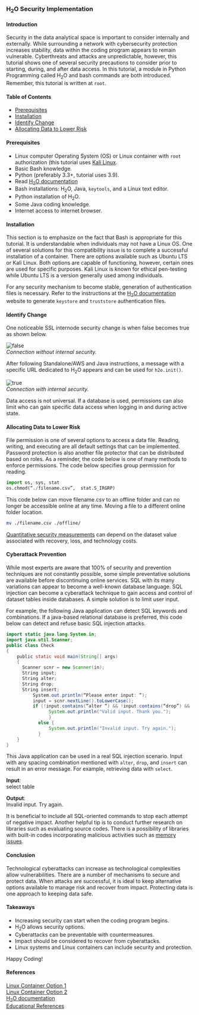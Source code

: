 ### H<sub>2</sub>O Security Implementation

#### Introduction

Security in the data analytical space is important to consider internally and externally. While surrounding a network with cybersecurity protection increases stability, data within the coding program appears to remain vulnerable. Cyberthreats and attacks are unpredictable, however, this tutorial shows one of several security precautions to consider prior to starting, during, and after data access. In this tutorial, a module in Python Programming called H<sub>2</sub>O and bash commands are both introduced. Remember, this tutorial is written at `root`.  

#### Table of Contents

* [Prerequisites](#prerequisites)
* [Installation](#installation)
* [Identify Change](#identify-change)
* [Allocating Data to Lower Risk](#allocating-data-to-lower-risk)

#### Prerequisites

* Linux computer Operating System (OS) or Linux container with `root` authorization (this tutorial uses [Kali Linux](https://kali.org/).
* Basic Bash knowledge.
* Python (preferably 3.3+, tutorial uses 3.9).
* Read [H<sub>2</sub>O documentation](https://h2o-release.s3.amazonaws.com/h2o/rel-xu/3/docs-website/h2o-docs/index.html)
* Bash installations: H<sub>2</sub>O, Java, `keytools`, and a Linux text editor.
* Python installation of H<sub>2</sub>O.
* Some Java coding knowledge.
* Internet access to internet browser.

#### Installation

This section is to emphasize on the fact that Bash is appropriate for this tutorial. It is understandable when individuals may not have a Linux OS. One of several solutions for this compatibility issue is to complete a successful installation of a container. There are options available such as Ubuntu LTS or Kali Linux. Both options are capable of functioning, however, certain ones are used for specific purposes. Kali Linux is known for ethical pen-testing while Ubuntu LTS is a version generally used among individuals.  

For any security mechanism to become stable, generation of authentication files is necessary. Refer to the instructions at the [H<sub>2</sub>O documentation](https://h2o-release.s3.amazonaws.com/h2o/rel-xu/3/docs-website/h2o-docs/index.html) website to generate `keystore` and `truststore` authentication files.  

#### Identify Change

One noticeable SSL internode security change is when false becomes true as shown below.  

![false](/engineering-education/content/articles/h2o-security-implementation/false.jpg)    
_Connection without internal security._  

After following Standalone/AWS and Java instructions, a message with a specific URL dedicated to H<sub>2</sub>O appears and can be used for `h2o.init()`.  

![true](/engineering-education/content/articles/h2o-security-implementation/true.jpg)    
_Connection with internal security._  

Data access is not universal. If a database is used, permissions can also limit who can gain specific data access when logging in and during active state.  

#### Allocating Data to Lower Risk

File permission is one of several options to access a data file. Reading, writing, and executing are all default settings that can be implemented. Password protection is also another file protector that can be distributed based on roles. As a reminder, the code below is one of many methods to enforce permissions. The code below specifies group permission for reading.  

```python
import os, sys, stat
os.chmod(“./filename.csv”,  stat.S_IRGRP)
```
This code below can move filename.csv to an offline folder and can no longer be accessible online at any time. Moving a file to a different online folder location.  

```bash
mv ./filename.csv ./offline/
```

[Quantitative security measurements](https://www.edx.org/microbachelors/nyux-cybersecurity-fundamentals) can depend on the dataset value associated with recovery, loss, and technology costs.  

#### Cyberattack Prevention

While most experts are aware that 100% of security and prevention techniques are not constantly possible, some simple preventative solutions are available before discontinuing online services. SQL with its many variations can appear to become a well-known database language. SQL injection can become a cyberattack technique to gain access and control of dataset tables inside databases. A simple solution is to limit user input.  

For example, the following Java application can detect SQL keywords and combinations. If a java-based relational database is preferred, this code below can detect and refuse basic SQL injection attacks.  

```Java
import static java.lang.System.in;
import java.util.Scanner;
public class Check
{
    public static void main(String[] args)
    {
      Scanner scnr = new Scanner(in);
      String input;
      String alter;
      String drop;
      String insert;
          System.out.println(“Please enter input: “);
          input = scnr.nextLine().toLowerCase();
          if (!input.contains(“alter “) && !input.contains(“drop”) && !input.contains(“insert”) && !input.contains(“select”)) {
                System.out.println("Valid input. Thank you.");
                }
            else {
                System.out.println("Invalid input. Try again.");
            }
    }
}
```  


This Java application can be used in a real SQL injection scenario. Input with any spacing combination mentioned with `alter`, `drop`, and `insert` can result in an error message. For example, retrieving data with `select`.

**Input**:  
select table  

**Output**:  
Invalid input. Try again.  

It is beneficial to include all SQL-oriented commands to stop each attempt of negative impact. Another helpful tip is to conduct further research on libraries such as evaluating source codes. There is a possibility of libraries with built-in codes incorporating malicious activities such as [memory issues](https://www.edx.org/microbachelors/nyux-cybersecurity-fundamentals).  

#### Conclusion

Technological cyberattacks can increase as technological complexities allow vulnerabilities. There are a number of mechanisms to secure and protect data. When attacks are successful, it is ideal to keep alternative options available to manage risk and recover from impact. Protecting data is one approach to keeping data safe.  

#### Takeaways

* Increasing security can start when the coding program begins.
* H<sub>2</sub>O allows security options.
* Cyberattacks can be preventable with countermeasures.
* Impact should be considered to recover from cyberattacks.
* Linux systems and Linux containers can include security and protection.

Happy Coding!  

#### References

[Linux Container Option 1](https://www.zdnet.com/article/minimal-ubuntu-for-containers-and-clouds/#:~:text=While%20that%20release%20is%20useful%20mostly%20for%20hobbyists%2C,the%20standard%20Docker%20Hub%20Ubuntu%2018.04%20LTS%20image.)  
[Linux Container Option 2](https://kali.org/)  
[H<sub>2</sub>O documentation](https://h2o-release.s3.amazonaws.com/h2o/rel-xu/3/docs-website/h2o-docs/index.html)  
[Educational References](https://www.edx.org/microbachelors/nyux-cybersecurity-fundamentals)  
